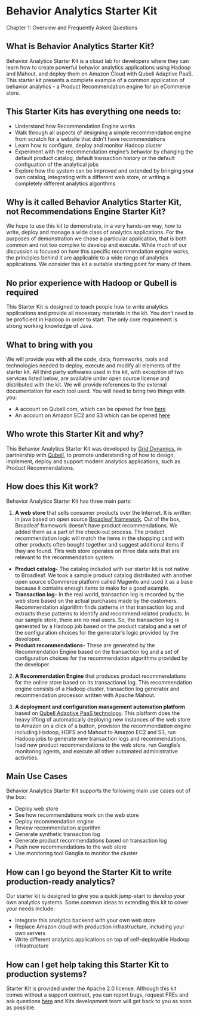 Behavior Analytics Starter Kit
==============================
Chapter 1: Overview and Frequently Asked Questions


What is Behavior Analytics Starter Kit?
---------------------------------------

Behavior Analytics Starter Kit is a cloud lab for developers where they can learn how to create powerful behavior 
analytics applications using Hadoop and Mahout, and deploy them on Amazon Cloud with Qubell Adaptive PaaS. This 
starter kit presents a complete example of a common application of behavior analytics - a Product Recommendation 
engine for an eCommerce store. 

This Starter Kits has everything one needs to: 
----------------------------------------------
- Understand how Recommendation Engine works
- Walk through all aspects of designing a simple recommendation engine from scratch for a website that didn't have recommendations
- Learn how to configure, deploy and monitor Hadoop cluster 
- Experiment with the recommendation engine’s behavior by changing the default product catalog, default transaction history or the default configuation of the analytical jobs 
- Explore how the system can be improved and extended by bringing your own catalog, integrating with a different web store, or writing a completely different analytics algorithms

Why is it called Behavior Analytics Starter Kit, not Recommendations Engine Starter Kit?
----------------------------------------------------------------------------------------
We hope to use this kit to demonstrate, in a very hands-on way, how to write, deploy and manage a wide class of 
analytics applications. For the purposes of demonstration we chose a particular application, that is both common
and not too complex to develop and execute. While much of our discussion is focused on how this specific 
recommendation engine works, the principles behind it are applicable to a wide range of analytics applications.
We consider this kit a suitable starting point for many of them. 

No prior experience with Hadoop or Qubell is required
-----------------------------------------------------
This Starter Kit is designed to teach people how to write analytics applications and provide all necessary 
materials in the kit. You don’t need to be proficient in Hadoop in order to start. The only core requirement 
is strong working knowledge of Java. 


What to bring with you
----------------------
We will provide you with all the code, data, frameworks, tools and technologies needed to deploy, execute and 
modify all elements of the starter kit. All third party softwares used in the kit, with exception of two services 
listed below, are available under open source license and distributed with the kit. We will provide references to 
the external documentation for each tool used. You will need to bring two things with you:
- A account on Qubell.com, which can be opened for free [here](http://qubell.com)
- An account on Amazon EC2 and S3 which can be opened [here](http://aws.amazon.com/ec2/)

Who wrote this Starter Kit and why?
-----------------------------------
This Behavior Analytics Starter Kit was developed by [Grid Dynamics](http://griddynamics.com), in partnership with [Qubell](http://qubell.com/), to promote understanding of how to design, implement, deploy and support modern analytics applications, such as Product Recommendations.

How does this Kit work?
-----------------------
Behavior Analytics Starter Kit has three main parts:
1) **A web store** that sells consumer products over the Internet. It is written in java based on open source 
[Broadleaf framework](http://www.broadleafcommerce.org/). Out of the box, Broadleaf framework doesn’t have product recommendations. We added them as a part of the check-out process. The product recommendation logic will match the items in the shopping card with other products often bought together and suggest additional items if they are found. This web store operates on three data sets that are relevant to the recommendation system:
- **Product catalog-** The catalog included with our starter kit is not native to Broadleaf. We took a sample product 
catalog distributed with another open source eCommerce platform called Magento and used it as a base because it 
contains enough items to make for a good example. 
- **Transaction log-** In the real world, transaction log is recorded by the web store based on the actual purchases
made by the customers. Recommendation algorithm finds patterns in that transaction log and extracts these 
patterns to identify and recommend related products. In our sample store, there are no real users. So, the 
transaction log is generated by a Hadoop job based on the product catalog and a set of the configuration choices 
for the generator’s logic provided by the developer. 
- **Product recommendations-** These are generated by the Recommendation Engine based on the transaction log and a 
set of configuration choices for the recommendation algorithms provided by the developer. 

2) **A Recommendation Engine** that produces product recommendations for the online store based on its transactional 
log. This recommendation engine consists of a Hadoop cluster, transaction log generator and recommendation 
processor written with Apache Mahout. 

3) **A deployment and configuration management automation platform** based on [Qubell Adaptive PaaS technology](http://qubell.com/product/qubell-platform/). This platform does the heavy lifting of automatically deploying new instances of the web store to Amazon on a click of a button, provision the recommendation engine including Hadoop, HDFS and Mahout to Amazon EC2 and S3, run Hadoop jobs to generate new transaction logs and recommendations, load new product recommendations to the web store, run Ganglia’s monitoring agents, and execute all other automated administrative activities.

Main Use Cases
--------------
Behavior Analytics Starter Kit supports the following main use cases out of the box:
- Deploy web store 
- See how recommendations work on the web store
- Deploy recommendation engine 
- Review recommendation algorithm
- Generate synthetic transaction log
- Generate product recommendations based on transaction log
- Push new recommendations to the web store
- Use monitoring tool Ganglia to  monitor the cluster

How can I go beyond the Starter Kit to write production-ready analytics? 
-----------------------------------------------------------------------
Our starter kit is designed to give you a quick jump-start to develop your own analytics systems. Some common 
ideas to extending this kit to cover your needs include:
- Integrate this analytics backend with your own web store
- Replace Amazon cloud with production infrastructure, including your own servers
- Write different analytics applications on top of self-deployable Hadoop infrastructure

How can I get help taking this Starter Kit to production systems?
-----------------------------------------------------------------
Starter Kit is provided under the Apache 2.0 license. Although this kit comes without a support contract, you 
can report bugs, request FREs and ask questions [here](https://qubell.zendesk.com/home) and Kits development team will get back to you as soon 
as possible.
